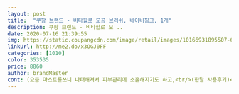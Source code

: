 ```yaml
---
layout: post 
title:  "쿠팡 브랜드 - 비타할로 모공 브러쉬, 베이비핑크, 1개" 
description: 쿠팡 브랜드 - 비타할로 모 ..
date: 2020-07-16 21:39:55 
img: https://static.coupangcdn.com/image/retail/images/10166931895507-685a248a-58c8-4a67-8af9-f9a2803293bc.jpg 
linkUrl: http://me2.do/x3OGJ0FF 
categories: [1010] 
color: 353535 
price: 8860 
author: brandMaster 
cont: (요즘 마스트를쓰니 나태해져서 피부관리에 소홀해지기도 하고,<br/>(한달 사용후기)<br/><br/> - 매우 가볍습니다.<br/><br/><br/> - 브러쉬 뒷쪽이 규조토 만지는 느낌이 드는데 거부감 없었습니다.<br/><br/><br/> - 사용할 때 여자치고 손이 큰 편인 저에겐 제품 크기가 살짝 작게 느껴졌습니다.<br/><br/><br/> - 얼굴 피부가 예민해서 클렌징 할 때마다 붉어지는 편입니다.<br/> 그런데 비타할로 모공브러쉬는 얼굴에 닿았을 때 홍조가 생기지 않아서 편하게 사용했습니다.<br/><br/><br/> - 정말 부드럽다고 느꼈습니다.<br/><br/><br/> - 제품이 전반적으로 유선형이라 잡기 편합니다.<br/><br/><br/> - 첫 사용 전 피부에 마구 문질렀는데, 모가 자극적이지 않고 라이트했습니다.<br/><br/><br/> - 클렌저 거품이 잘 형성됩니다.<br/><br/><br/> - 피부 구석구석 잘 닦여 물로 마무리한 후 피부가 뽀독뽀독해져 있더군요.<br/> 메이크업 잔여물없이 잘 클렌징 되었습니다.<br/><br/>1.<br/> 브러쉬 모<br/>2.<br/> 그립감<br/>3.<br/> 사용감<br/>가성비 좋고 굿초이스네요.<br/>ㅋ<br/> 
---
```

 